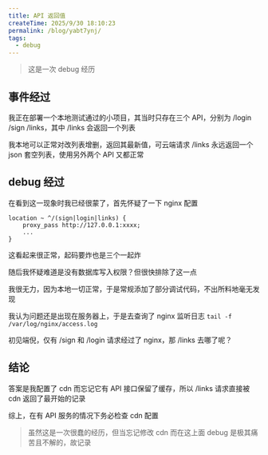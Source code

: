 ```yaml
---
title: API 返回值
createTime: 2025/9/30 18:10:23
permalink: /blog/yabt7ynj/
tags:
  - debug
---
```


> 这是一次 debug 经历

## 事件经过

我正在部署一个本地测试通过的小项目，其当时只存在三个 API，分别为 /login /sign /links，其中 /links 会返回一个列表

我本地可以正常对改列表增删，返回其最新值，可云端请求 /links 永远返回一个 json 套空列表，使用另外两个 API 又都正常

## debug 经过

在看到这一现象时我已经很蒙了，首先怀疑了一下 nginx 配置

```nginx
location ~ ^/(sign|login|links) {
    proxy_pass http://127.0.0.1:xxxx;
    ...
}
```

这看起来很正常，起码要炸也是三个一起炸

随后我怀疑难道是没有数据库写入权限？但很快排除了这一点

我很无力，因为本地一切正常，于是常规添加了部分调试代码，不出所料地毫无发现

我认为问题还是出现在服务器上，于是去查询了 nginx 监听日志 `tail -f /var/log/nginx/access.log`

初见端倪，仅有 /sign 和 /login 请求经过了 nginx，那 /links 去哪了呢？

## 结论

答案是我配置了 cdn 而忘记它有 API 接口保留了缓存，所以 /links 请求直接被 cdn 返回了最开始的记录

综上，在有 API 服务的情况下务必检查 cdn 配置

> 虽然这是一次很蠢的经历，但当忘记修改 cdn 而在这上面 debug 是极其痛苦且不解的，故记录
